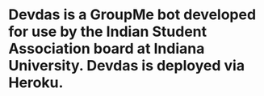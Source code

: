 # Devdas is a GroupMe bot developed for use by the Indian Student Association board at Indiana University. Devdas is deployed via Heroku.
